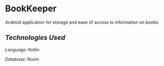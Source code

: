 # BookKeeper

Android application for storage and ease of access to information on books. 

## *Technologies Used*

_Language:_ Kotlin

_Database:_ Room
